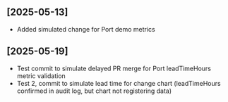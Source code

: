 ## [2025-05-13]
- Added simulated change for Port demo metrics

## [2025-05-19]
- Test commit to simulate delayed PR merge for Port leadTimeHours metric validation
- Test 2, commit to simulate lead time for change chart (leadTimeHours confirmed in audit log, but chart not registering data)

